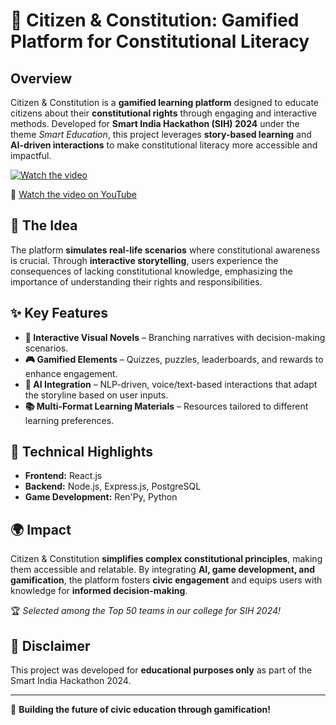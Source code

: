
# 🚀 Citizen & Constitution: Gamified Platform for Constitutional Literacy  

## Overview  
Citizen & Constitution is a **gamified learning platform** designed to educate citizens about their **constitutional rights** through engaging and interactive methods. Developed for **Smart India Hackathon (SIH) 2024** under the theme *Smart Education*, this project leverages **story-based learning** and **AI-driven interactions** to make constitutional literacy more accessible and impactful.  

[![Watch the video](https://img.youtube.com/vi/OO9dnwtZrN4/0.jpg)](https://www.youtube.com/watch?v=OO9dnwtZrN4)  

🔗 [Watch the video on YouTube](https://www.youtube.com/watch?v=OO9dnwtZrN4)  

## 🎯 The Idea  
The platform **simulates real-life scenarios** where constitutional awareness is crucial. Through **interactive storytelling**, users experience the consequences of lacking constitutional knowledge, emphasizing the importance of understanding their rights and responsibilities.  

## ✨ Key Features  
- **📖 Interactive Visual Novels** – Branching narratives with decision-making scenarios.  
- **🎮 Gamified Elements** – Quizzes, puzzles, leaderboards, and rewards to enhance engagement.  
- **🧠 AI Integration** – NLP-driven, voice/text-based interactions that adapt the storyline based on user inputs.  
- **📚 Multi-Format Learning Materials** – Resources tailored to different learning preferences.  

## 🔧 Technical Highlights  
- **Frontend:** React.js  
- **Backend:** Node.js, Express.js, PostgreSQL  
- **Game Development:** Ren'Py, Python  

## 🌍 Impact  
Citizen & Constitution **simplifies complex constitutional principles**, making them accessible and relatable. By integrating **AI, game development, and gamification**, the platform fosters **civic engagement** and equips users with knowledge for **informed decision-making**.  

🏆 *Selected among the Top 50 teams in our college for SIH 2024!*  

## 📜 Disclaimer  
This project was developed for **educational purposes only** as part of the Smart India Hackathon 2024.  

---

🚀 **Building the future of civic education through gamification!**  
